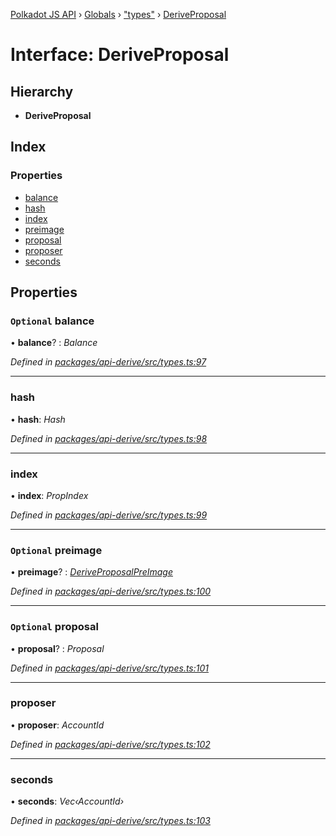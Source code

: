[Polkadot JS API](../README.md) › [Globals](../globals.md) › ["types"](../modules/_types_.md) › [DeriveProposal](_types_.deriveproposal.md)

# Interface: DeriveProposal

## Hierarchy

* **DeriveProposal**

## Index

### Properties

* [balance](_types_.deriveproposal.md#optional-balance)
* [hash](_types_.deriveproposal.md#hash)
* [index](_types_.deriveproposal.md#index)
* [preimage](_types_.deriveproposal.md#optional-preimage)
* [proposal](_types_.deriveproposal.md#optional-proposal)
* [proposer](_types_.deriveproposal.md#proposer)
* [seconds](_types_.deriveproposal.md#seconds)

## Properties

### `Optional` balance

• **balance**? : *Balance*

*Defined in [packages/api-derive/src/types.ts:97](https://github.com/polkadot-js/api/blob/3619fabe5/packages/api-derive/src/types.ts#L97)*

___

###  hash

• **hash**: *Hash*

*Defined in [packages/api-derive/src/types.ts:98](https://github.com/polkadot-js/api/blob/3619fabe5/packages/api-derive/src/types.ts#L98)*

___

###  index

• **index**: *PropIndex*

*Defined in [packages/api-derive/src/types.ts:99](https://github.com/polkadot-js/api/blob/3619fabe5/packages/api-derive/src/types.ts#L99)*

___

### `Optional` preimage

• **preimage**? : *[DeriveProposalPreImage](_types_.deriveproposalpreimage.md)*

*Defined in [packages/api-derive/src/types.ts:100](https://github.com/polkadot-js/api/blob/3619fabe5/packages/api-derive/src/types.ts#L100)*

___

### `Optional` proposal

• **proposal**? : *Proposal*

*Defined in [packages/api-derive/src/types.ts:101](https://github.com/polkadot-js/api/blob/3619fabe5/packages/api-derive/src/types.ts#L101)*

___

###  proposer

• **proposer**: *AccountId*

*Defined in [packages/api-derive/src/types.ts:102](https://github.com/polkadot-js/api/blob/3619fabe5/packages/api-derive/src/types.ts#L102)*

___

###  seconds

• **seconds**: *Vec‹AccountId›*

*Defined in [packages/api-derive/src/types.ts:103](https://github.com/polkadot-js/api/blob/3619fabe5/packages/api-derive/src/types.ts#L103)*

